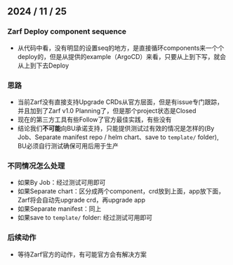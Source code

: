 ## 2024 / 11 / 25
### Zarf Deploy component sequence

- 从代码中看，没有明显的设置seq的地方，是直接循环components来一个个deploy的，但是从提供的example（ArgoCD）来看，只要从上到下写，就会从上到下去Deploy

### 思路
- 当前Zarf没有直接支持Upgrade CRDs从官方层面，但是有issue专门跟踪，并且加到了Zarf v1.0 Planning了，但是那个project状态是Closed
- 现在的第三方工具有些Follow了官方最佳实践，有些没有
- 结论我们**不可能**向BU承诺支持，只能提供测试过有效的情况是怎样的(By Job、Separate manifest repo / helm chart、save to `template/` folder), BU必须自行测试确保可用后用于生产

### 不同情况怎么处理
- 如果By Job：经过测试可用即可
- 如果Separate chart：区分成两个component，crd放到上面，app放下面，Zarf将会自动先upgrade crd，再upgrade app
- 如果Separate manifest：同上
- 如果save to `template/` folder: 经过测试可用即可

### 后续动作
- 等待Zarf官方的动作，有可能官方会有解决方案
